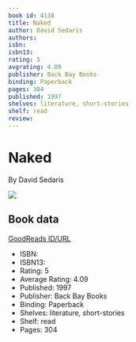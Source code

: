 ```yaml
---
book id: 4138
title: Naked
author: David Sedaris
authors: 
isbn: 
isbn13: 
rating: 5
avgrating: 4.09
publisher: Back Bay Books
binding: Paperback
pages: 304
published: 1997
shelves: literature, short-stories
shelf: read
review: 
---
```


# Naked

By David Sedaris

![](https://i.gr-assets.com/images/S/compressed.photo.goodreads.com/books/1394178867l/4138.jpg)

## Book data

[GoodReads ID/URL](https://www.goodreads.com/book/show/4138)

- ISBN: 
- ISBN13: 
- Rating: 5
- Average Rating: 4.09
- Published: 1997
- Publisher: Back Bay Books
- Binding: Paperback
- Shelves: literature, short-stories
- Shelf: read
- Pages: 304

